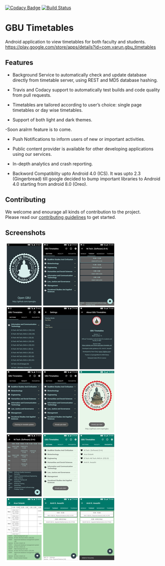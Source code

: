 [![Codacy Badge](https://api.codacy.com/project/badge/Grade/3317775a4c474387a7603401d3873932)](https://www.codacy.com/app/varun.10/GBU_Timetables?utm_source=github.com&utm_medium=referral&utm_content=Varun-garg/GBU_Timetables&utm_campaign=badger)
[![Build Status](https://travis-ci.org/Varun-garg/GBU_Timetables.svg?branch=master)](https://travis-ci.org/Varun-garg/GBU_Timetables)

# GBU Timetables
Android application to view timetables for both faculty and students.  
https://play.google.com/store/apps/details?id=com.varun.gbu_timetables


## Features
- Background Service to automatically check and update database directly from timetable server, using REST and MD5 database hashing.

- Travis and Codacy support to automatically test builds and code quality from pull requests.

- Timetables are tailored according to user’s choice: single page timetables or day wise timetables.

- Support of both light and dark themes.

-Soon aralrm feature is to come.

- Push Notifications to inform users of new or important activities.

- Public content provider is available for other developing applications using our services.

- In-depth analytics and crash reporting.

- Backword Compatiblity upto Android 4.0 (ICS). It was upto 2.3 (Gingerbread) till google decided to bump important libraries to Android 4.0 starting from android 8.0 (Oreo).

## Contributing
We welcome and enourage all kinds of contribution to the project.  
Please read our [contributing guidelines](CONTRIBUTING.md) to get started.

## Screenshots

![Screenshots](Screenshots.jpg)
